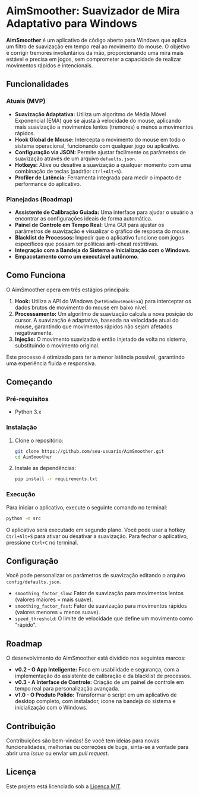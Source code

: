 # AimSmoother: Suavizador de Mira Adaptativo para Windows

**AimSmoother** é um aplicativo de código aberto para Windows que aplica um filtro de suavização em tempo real ao movimento do mouse. O objetivo é corrigir tremores involuntários da mão, proporcionando uma mira mais estável e precisa em jogos, sem comprometer a capacidade de realizar movimentos rápidos e intencionais.

## Funcionalidades

### Atuais (MVP)

*   **Suavização Adaptativa:** Utiliza um algoritmo de Média Móvel Exponencial (EMA) que se ajusta à velocidade do mouse, aplicando mais suavização a movimentos lentos (tremores) e menos a movimentos rápidos.
*   **Hook Global de Mouse:** Intercepta o movimento do mouse em todo o sistema operacional, funcionando com qualquer jogo ou aplicativo.
*   **Configuração via JSON:** Permite ajustar facilmente os parâmetros de suavização através de um arquivo `defaults.json`.
*   **Hotkeys:** Ative ou desative a suavização a qualquer momento com uma combinação de teclas (padrão: `Ctrl+Alt+S`).
*   **Profiler de Latência:** Ferramenta integrada para medir o impacto de performance do aplicativo.

### Planejadas (Roadmap)

*   **Assistente de Calibração Guiada:** Uma interface para ajudar o usuário a encontrar as configurações ideais de forma automática.
*   **Painel de Controle em Tempo Real:** Uma GUI para ajustar os parâmetros de suavização e visualizar o gráfico de resposta do mouse.
*   **Blacklist de Processos:** Impedir que o aplicativo funcione com jogos específicos que possam ter políticas anti-cheat restritivas.
*   **Integração com a Bandeja do Sistema e Inicialização com o Windows.**
*   **Empacotamento como um executável autônomo.**

## Como Funciona

O AimSmoother opera em três estágios principais:

1.  **Hook:** Utiliza a API do Windows (`SetWindowsHookExA`) para interceptar os dados brutos de movimento do mouse em baixo nível.
2.  **Processamento:** Um algoritmo de suavização calcula a nova posição do cursor. A suavização é adaptativa, baseada na velocidade atual do mouse, garantindo que movimentos rápidos não sejam afetados negativamente.
3.  **Injeção:** O movimento suavizado é então injetado de volta no sistema, substituindo o movimento original.

Este processo é otimizado para ter a menor latência possível, garantindo uma experiência fluida e responsiva.

## Começando

### Pré-requisitos

*   Python 3.x

### Instalação

1.  Clone o repositório:
    ```bash
    git clone https://github.com/seu-usuario/AimSmoother.git
    cd AimSmoother
    ```

2.  Instale as dependências:
    ```bash
    pip install -r requirements.txt
    ```

### Execução

Para iniciar o aplicativo, execute o seguinte comando no terminal:

```bash
python -m src
```

O aplicativo será executado em segundo plano. Você pode usar a hotkey `Ctrl+Alt+S` para ativar ou desativar a suavização. Para fechar o aplicativo, pressione `Ctrl+C` no terminal.

## Configuração

Você pode personalizar os parâmetros de suavização editando o arquivo `config/defaults.json`.

*   `smoothing_factor_slow`: Fator de suavização para movimentos lentos (valores maiores = mais suave).
*   `smoothing_factor_fast`: Fator de suavização para movimentos rápidos (valores menores = menos suave).
*   `speed_threshold`: O limite de velocidade que define um movimento como "rápido".

## Roadmap

O desenvolvimento do AimSmoother está dividido nos seguintes marcos:

*   **v0.2 - O App Inteligente:** Foco em usabilidade e segurança, com a implementação do assistente de calibração e da blacklist de processos.
*   **v0.3 - A Interface de Controle:** Criação de um painel de controle em tempo real para personalização avançada.
*   **v1.0 - O Produto Polido:** Transformar o script em um aplicativo de desktop completo, com instalador, ícone na bandeja do sistema e inicialização com o Windows.

## Contribuição

Contribuições são bem-vindas! Se você tem ideias para novas funcionalidades, melhorias ou correções de bugs, sinta-se à vontade para abrir uma *issue* ou enviar um *pull request*.

## Licença

Este projeto está licenciado sob a [Licença MIT](LICENSE).
